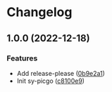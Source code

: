 # Changelog

## 1.0.0 (2022-12-18)


### Features

* Add release-please ([0b9e2a1](https://github.com/terwer/sy-picgo/commit/0b9e2a1c31f399187b59c4c49bd176fdf6913919))
* Init sy-picgo ([c8100e9](https://github.com/terwer/sy-picgo/commit/c8100e91a107894b15a3ef9876783dca407e8022))
